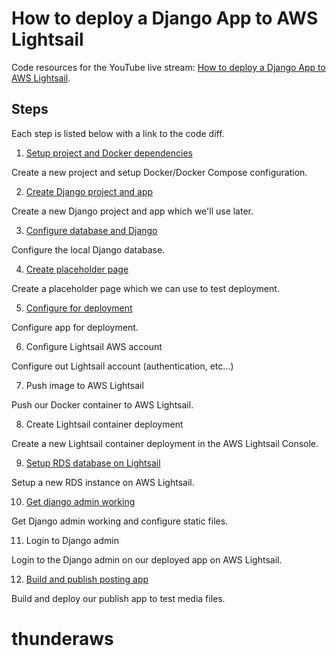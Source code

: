 # How to deploy a Django App to AWS Lightsail

Code resources for the YouTube live stream: [How to deploy a Django App to AWS Lightsail](https://youtu.be/d7HU_jdzz7A).


## Steps

Each step is listed below with a link to the code diff.

 1. [Setup project and Docker dependencies](https://github.com/LondonAppDeveloper/tutorial-django-aws-lightsail/compare/s00-start...s01-project-setup)

Create a new project and setup Docker/Docker Compose configuration.

 2. [Create Django project and app](https://github.com/LondonAppDeveloper/tutorial-django-aws-lightsail/compare/s01-project-setup...s02-create-django-project-and-app)

Create a new Django project and app which we'll use later.

 3. [Configure database and Django](https://github.com/LondonAppDeveloper/tutorial-django-aws-lightsail/compare/s02-create-django-project-and-app...s03-configure-django-and-database)

Configure the local Django database.

 4. [Create placeholder page](https://github.com/LondonAppDeveloper/tutorial-django-aws-lightsail/compare/s03-configure-django-and-database...s04-add-publish-placeholder)

Create a placeholder page which we can use to test deployment.

 5. [Configure for deployment](https://github.com/LondonAppDeveloper/tutorial-django-aws-lightsail/compare/s04-add-publish-placeholder...s05-configure-for-deployment?expand=1)

Configure app for deployment.

 6. Configure Lightsail AWS account

Configure out Lightsail account (authentication, etc...)

 7. Push image to AWS Lightsail

Push our Docker container to AWS Lightsail.

 8. Create Lightsail container deployment

Create a new Lightsail container deployment in the AWS Lightsail Console.

 9. [Setup RDS database on Lightsail](https://github.com/LondonAppDeveloper/tutorial-django-aws-lightsail/compare/s05-configure-for-deployment...s09-setup-rds-on-lightsail?expand=1)

Setup a new RDS instance on AWS Lightsail.

 10. [Get django admin working](https://github.com/LondonAppDeveloper/tutorial-django-aws-lightsail/compare/s09-setup-rds-on-lightsail...s10-get-django-admin-working?expand=1)

Get Django admin working and configure static files.

 11. Login to Django admin

Login to the Django admin on our deployed app on AWS Lightsail.

 12. [Build and publish posting app](https://github.com/LondonAppDeveloper/tutorial-django-aws-lightsail/compare/s10-get-django-admin-working...s12-build-publish-app?expand=1)

Build and deploy our publish app to test media files.
# thunderaws
